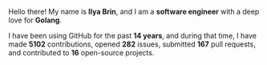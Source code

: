 Hello there! My name is **Ilya Brin**, and I am a **software engineer** with a deep love for **Golang**.

I have been using GitHub for the past **14 years**, and during that time, I have made **5102** contributions, opened **282** issues, submitted **167** pull requests, and contributed to **16** open-source projects.

